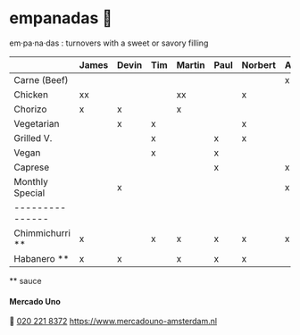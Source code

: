 # empanadas 🥟
em·pa·na·das
: turnovers with a sweet or savory filling

|                 | James | Devin | Tim | Martin | Paul | Norbert | Axel | Iulia   | Marcel | Thijs  | Travis | Egbert
| :-------------- | :---- | :---- | :-- | :----- | :--- | :------ | :--- | :------ | :----- | :----- | :----- | :-----
| Carne (Beef)    |       |       |     |        |      |         | x    |         | x      |        |        |
| Chicken         | xx    |       |     | xx     |      | x       |      |         | x      |        |        |
| Chorizo         | x     | x     |     | x      |      |         |      |         |        | x      |        |
| Vegetarian      |       | x     | x   |        |      | x       |      |         |        |        |        | x
| Grilled V.      |       |       | x   |        | x    | x       |      | x       | x      | x      |        | x
| Vegan           |       |       | x   |        | x    |         |      | xx      |        |        |        | x
| Caprese         |       |       |     |        | x    |         | x    |         |        |        | xx     |
| Monthly Special |       | x     |     |        |      |         | x    |         |        | x      |        |
| --------------- |       |       |     |        |      |         |      |         |        |        |        |
| Chimmichurri ** | x     |       | x   | x      | x    | x       | x    |         | x      | x      |        | xx
| Habanero **     | x     | x     |     | x      | x    | x       |      | x       |        |        | X      |

** sauce

#### Mercado Uno
🤙 [020 221 8372](tel:+31202218372)
https://www.mercadouno-amsterdam.nl
